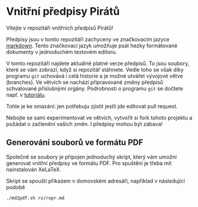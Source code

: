 Vnitřní předpisy Pirátů
=======================

Vítejte v repozitáři vnitřních předpisů Pirátů!

Předpisy jsou v tomto repozitáři zachyceny ve značkovacím jazyce
[markdown][daring-fireball]. Tento značkovací jazyk umožňuje psát 
hezky formátované dokumenty v jednoduchém textovém editoru. 

V tomto repozitáři najdete aktuálně platné verze předpisů. To jsou
soubory, které se vám zobrazí, když si repozitář stáhnete. Vedle
toho se však díky programu ``git`` uchovává i celá historie a je
možné utvářet vývojové větve (branches). Ve větvích se nachází
připravované změny předpisů schvalované příslušnými orgány. 
Podrobnosti o programu ``git`` se dočtete např. 
v [tutoriálu][git-guide].

Tohle je ke smazání: jen potřebuju zjistit jestli jde editovat pull request.

[daring-fireball]: http://daringfireball.net/projects/markdown/
[git-guide]: http://rogerdudler.github.io/git-guide/

Nebojte se sami experimentovat ve větvích, vytvořit si fork tohoto 
projektu a požádat o začlenění vašich změn. I předpisy mohou být zábava!

Generování souborů ve formátu PDF
---------------------------------

Společně se soubory je připojen jednoduchý skript, který vám umožní 
generovat vnitřní předpisy ve formátu PDF. Pro spuštění je třeba mít 
nainstalován XeLaTeX. 

Skript se spouští příkazem v domovském adresáři, například 
v následující podobě

    ./md2pdf.sh rv/ropr.md


